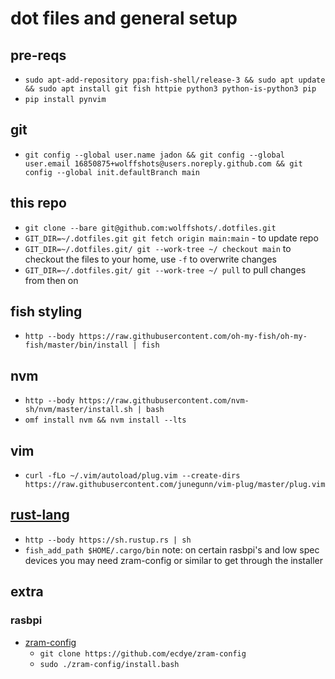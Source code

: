 # dot files and general setup

## pre-reqs
- `sudo apt-add-repository ppa:fish-shell/release-3 && sudo apt update && sudo apt install git fish httpie python3 python-is-python3 pip`
- `pip install pynvim`

## git
- `git config --global user.name jadon && git config --global user.email 16850875+wolffshots@users.noreply.github.com && git config --global init.defaultBranch main`

## this repo
- `git clone --bare git@github.com:wolffshots/.dotfiles.git`
- `GIT_DIR=~/.dotfiles.git git fetch origin main:main` - to update repo
- `GIT_DIR=~/.dotfiles.git/ git --work-tree ~/ checkout main` to checkout the files to your home, use `-f` to overwrite changes
- `GIT_DIR=~/.dotfiles.git/ git --work-tree ~/ pull` to pull changes from then on

## fish styling
- `http --body https://raw.githubusercontent.com/oh-my-fish/oh-my-fish/master/bin/install | fish`

## nvm
- `http --body https://raw.githubusercontent.com/nvm-sh/nvm/master/install.sh | bash`
- `omf install nvm && nvm install --lts`

## vim
- `curl -fLo ~/.vim/autoload/plug.vim --create-dirs https://raw.githubusercontent.com/junegunn/vim-plug/master/plug.vim`

## [rust-lang](https://www.rust-lang.org/learn/get-started)
- `http --body https://sh.rustup.rs | sh`
- `fish_add_path $HOME/.cargo/bin`
note: on certain rasbpi's and low spec devices you may need zram-config or similar to get through the installer

## extra
### rasbpi
- [zram-config](https://github.com/ecdye/zram-config) 
    - `git clone https://github.com/ecdye/zram-config`
    - `sudo ./zram-config/install.bash` 

